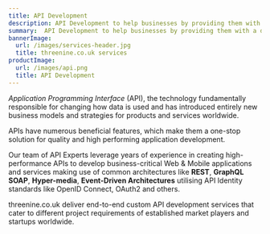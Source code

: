 ```yaml
---
title: API Development
description: API Development to help businesses by providing them with a dependable, performant API infrastructure.
summary:  API Development to help businesses by providing them with a dependable, performant API infrastructure.
bannerImage:
  url: /images/services-header.jpg
  title: threenine.co.uk services
productImage:
  url: /images/api.png
  title: API Development
---
```


*Application Programming Interface* (API), the technology fundamentally responsible for changing how data is used and
has introduced entirely new business models and strategies for products and services worldwide. 

APIs have numerous beneficial features, which make them a one-stop solution for quality and high performing application 
development.

Our team of API Experts leverage years of experience in creating high-performance APIs to develop business-critical 
Web & Mobile applications and services making use of common architectures like **REST**, **GraphQL** **SOAP**, **Hyper-media**, 
**Event-Driven Architectures** utilising API Identity standards like OpenID Connect, OAuth2 and others.

threenine.co.uk deliver end-to-end custom API development services that cater to different 
project requirements of established market players and startups worldwide.

